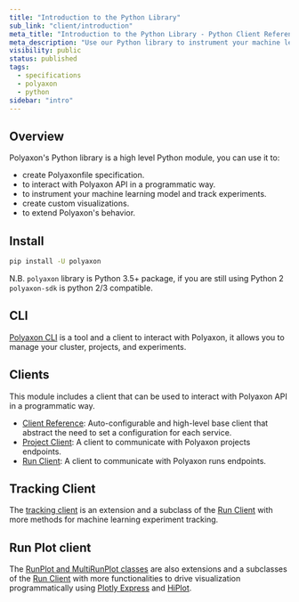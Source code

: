 ```yaml
---
title: "Introduction to the Python Library"
sub_link: "client/introduction"
meta_title: "Introduction to the Python Library - Python Client References"
meta_description: "Use our Python library to instrument your machine learning model and track experiments, create Polyaxonfile specification, and extend Polyaxon's behavior. Setup should only take a few lines of code. If you're using a popular framework, we have several integrations to make setting up Polyaxon easy."
visibility: public
status: published
tags:
  - specifications
  - polyaxon
  - python
sidebar: "intro"
---
```


## Overview

Polyaxon's Python library is a high level Python module, you can use it to:
  * create Polyaxonfile specification.
  * to interact with Polyaxon API in a programmatic way.
  * to instrument your machine learning model and track experiments.
  * create custom visualizations.
  * to extend Polyaxon's behavior.

## Install

```bash
pip install -U polyaxon
```

N.B. `polyaxon` library is Python 3.5+ package, if you are still using Python 2 `polyaxon-sdk` is python 2/3 compatible.

## CLI

[Polyaxon CLI](/docs/core/cli/) is a tool and a client to interact with Polyaxon, it allows you to manage your cluster, projects, and experiments.

## Clients

This module includes a client that can be used to interact with Polyaxon API in a programmatic way.


 * [Client Reference](/docs/core/python-library/polyaxon-client/): Auto-configurable and high-level base client that abstract the need to set a configuration for each service.
 * [Project Client](/docs/core/python-library/project-client/): A client to communicate with Polyaxon projects endpoints.
 * [Run Client](/docs/core/python-library/run-client/): A client to communicate with Polyaxon runs endpoints.


## Tracking Client

The [tracking client](/docs/experimentation/tracking/) is an extension and a subclass
of the [Run Client](/docs/core/python-library/run-client/) with more methods for machine learning experiment tracking.

## Run Plot client

The [RunPlot and MultiRunPlot classes](/docs/experimentation/visualizations/) are also extensions and a subclasses
of the [Run Client](/docs/core/python-library/run-client/) with more functionalities
to drive visualization programmatically using [Plotly Express](https://plotly.com/python/plotly-express/) and [HiPlot](https://github.com/facebookresearch/hiplot).

